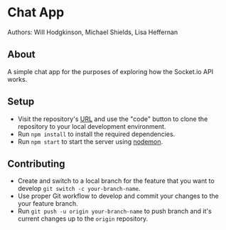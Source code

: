 # Chat App

Authors: Will Hodgkinson, Michael Shields, Lisa Heffernan

## About

A simple chat app for the purposes of exploring how the Socket.io API works.

## Setup

- Visit the repository's [URL](https://github.com/MCRCodesGraduatesProjects/Chat-App) and use the "code" button to clone the repository to your local development environment. 
- Run `npm install` to install the required dependencies. 
- Run `npm start` to start the server using [nodemon](https://www.npmjs.com/package/nodemon).

## Contributing

- Create and switch to a local branch for the feature that you want to develop `git switch -c your-branch-name`.
- Use proper Git workflow to develop and commit your changes to the your feature branch.
- Run `git push -u origin your-branch-name` to push branch and it's current changes up to the `origin` repository. 